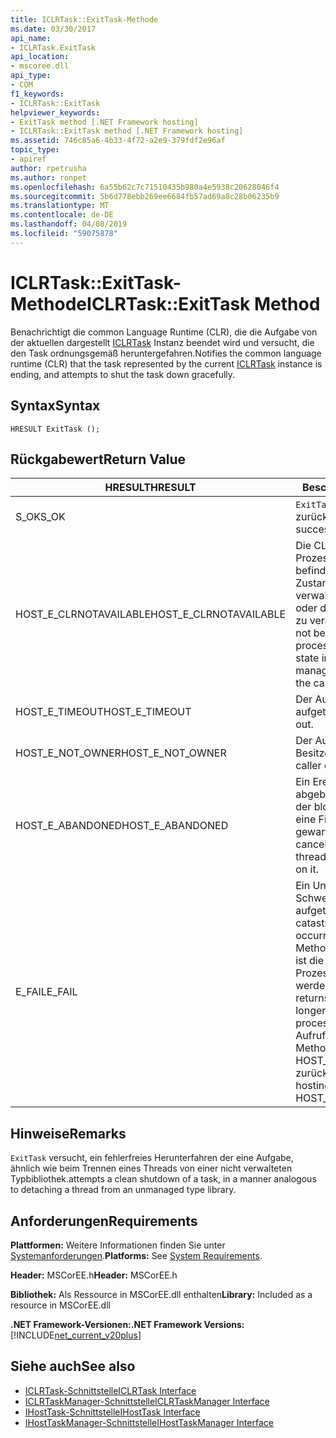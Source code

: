 ```yaml
---
title: ICLRTask::ExitTask-Methode
ms.date: 03/30/2017
api_name:
- ICLRTask.ExitTask
api_location:
- mscoree.dll
api_type:
- COM
f1_keywords:
- ICLRTask::ExitTask
helpviewer_keywords:
- ExitTask method [.NET Framework hosting]
- ICLRTask::ExitTask method [.NET Framework hosting]
ms.assetid: 746c85a6-4b33-4f72-a2e9-379fdf2e96af
topic_type:
- apiref
author: rpetrusha
ms.author: ronpet
ms.openlocfilehash: 6a55b62c7c71510435b980a4e5938c20628046f4
ms.sourcegitcommit: 5b6d778ebb269ee6684fb57ad69a8c28b06235b9
ms.translationtype: MT
ms.contentlocale: de-DE
ms.lasthandoff: 04/08/2019
ms.locfileid: "59075878"
---
```

# <a name="iclrtaskexittask-method"></a><span data-ttu-id="75aa7-102">ICLRTask::ExitTask-Methode</span><span class="sxs-lookup"><span data-stu-id="75aa7-102">ICLRTask::ExitTask Method</span></span>
<span data-ttu-id="75aa7-103">Benachrichtigt die common Language Runtime (CLR), die die Aufgabe von der aktuellen dargestellt [ICLRTask](../../../../docs/framework/unmanaged-api/hosting/iclrtask-interface.md) Instanz beendet wird und versucht, die den Task ordnungsgemäß heruntergefahren.</span><span class="sxs-lookup"><span data-stu-id="75aa7-103">Notifies the common language runtime (CLR) that the task represented by the current [ICLRTask](../../../../docs/framework/unmanaged-api/hosting/iclrtask-interface.md) instance is ending, and attempts to shut the task down gracefully.</span></span>  
  
## <a name="syntax"></a><span data-ttu-id="75aa7-104">Syntax</span><span class="sxs-lookup"><span data-stu-id="75aa7-104">Syntax</span></span>  
  
```  
HRESULT ExitTask ();  
```  
  
## <a name="return-value"></a><span data-ttu-id="75aa7-105">Rückgabewert</span><span class="sxs-lookup"><span data-stu-id="75aa7-105">Return Value</span></span>  
  
|<span data-ttu-id="75aa7-106">HRESULT</span><span class="sxs-lookup"><span data-stu-id="75aa7-106">HRESULT</span></span>|<span data-ttu-id="75aa7-107">Beschreibung</span><span class="sxs-lookup"><span data-stu-id="75aa7-107">Description</span></span>|  
|-------------|-----------------|  
|<span data-ttu-id="75aa7-108">S_OK</span><span class="sxs-lookup"><span data-stu-id="75aa7-108">S_OK</span></span>|`ExitTask` <span data-ttu-id="75aa7-109">wurde erfolgreich zurückgegeben.</span><span class="sxs-lookup"><span data-stu-id="75aa7-109">returned successfully.</span></span>|  
|<span data-ttu-id="75aa7-110">HOST_E_CLRNOTAVAILABLE</span><span class="sxs-lookup"><span data-stu-id="75aa7-110">HOST_E_CLRNOTAVAILABLE</span></span>|<span data-ttu-id="75aa7-111">Die CLR wurde nicht in einen Prozess geladen und befindet sich in einem Zustand, in dem nicht verwalteten Code ausführen oder den Aufruf erfolgreich zu verarbeiten.</span><span class="sxs-lookup"><span data-stu-id="75aa7-111">The CLR has not been loaded into a process, or the CLR is in a state in which it cannot run managed code or process the call successfully.</span></span>|  
|<span data-ttu-id="75aa7-112">HOST_E_TIMEOUT</span><span class="sxs-lookup"><span data-stu-id="75aa7-112">HOST_E_TIMEOUT</span></span>|<span data-ttu-id="75aa7-113">Der Aufruf ist ein Timeout aufgetreten.</span><span class="sxs-lookup"><span data-stu-id="75aa7-113">The call timed out.</span></span>|  
|<span data-ttu-id="75aa7-114">HOST_E_NOT_OWNER</span><span class="sxs-lookup"><span data-stu-id="75aa7-114">HOST_E_NOT_OWNER</span></span>|<span data-ttu-id="75aa7-115">Der Aufrufer ist nicht Besitzer der Sperre.</span><span class="sxs-lookup"><span data-stu-id="75aa7-115">The caller does not own the lock.</span></span>|  
|<span data-ttu-id="75aa7-116">HOST_E_ABANDONED</span><span class="sxs-lookup"><span data-stu-id="75aa7-116">HOST_E_ABANDONED</span></span>|<span data-ttu-id="75aa7-117">Ein Ereignis wurde abgebrochen, während sich der blockierte Thread oder eine Fiber darauf gewartet.</span><span class="sxs-lookup"><span data-stu-id="75aa7-117">An event was canceled while a blocked thread or fiber was waiting on it.</span></span>|  
|<span data-ttu-id="75aa7-118">E_FAIL</span><span class="sxs-lookup"><span data-stu-id="75aa7-118">E_FAIL</span></span>|<span data-ttu-id="75aa7-119">Ein Unbekannter Schwerwiegender Fehler ist aufgetreten.</span><span class="sxs-lookup"><span data-stu-id="75aa7-119">An unknown catastrophic failure occurred.</span></span> <span data-ttu-id="75aa7-120">Wenn eine Methode E_FAIL zurückgibt, ist die CLR nicht mehr im Prozess verwendet werden.</span><span class="sxs-lookup"><span data-stu-id="75aa7-120">When a method returns E_FAIL, the CLR is no longer usable within the process.</span></span> <span data-ttu-id="75aa7-121">Nachfolgende Aufrufe zum Hosten der Methoden HOST_E_CLRNOTAVAILABLE zurück.</span><span class="sxs-lookup"><span data-stu-id="75aa7-121">Subsequent calls to hosting methods return HOST_E_CLRNOTAVAILABLE.</span></span>|  
  
## <a name="remarks"></a><span data-ttu-id="75aa7-122">Hinweise</span><span class="sxs-lookup"><span data-stu-id="75aa7-122">Remarks</span></span>  
 `ExitTask` <span data-ttu-id="75aa7-123">versucht, ein fehlerfreies Herunterfahren der eine Aufgabe, ähnlich wie beim Trennen eines Threads von einer nicht verwalteten Typbibliothek.</span><span class="sxs-lookup"><span data-stu-id="75aa7-123">attempts a clean shutdown of a task, in a manner analogous to detaching a thread from an unmanaged type library.</span></span>  
  
## <a name="requirements"></a><span data-ttu-id="75aa7-124">Anforderungen</span><span class="sxs-lookup"><span data-stu-id="75aa7-124">Requirements</span></span>  
 <span data-ttu-id="75aa7-125">**Plattformen:** Weitere Informationen finden Sie unter [Systemanforderungen](../../../../docs/framework/get-started/system-requirements.md).</span><span class="sxs-lookup"><span data-stu-id="75aa7-125">**Platforms:** See [System Requirements](../../../../docs/framework/get-started/system-requirements.md).</span></span>  
  
 <span data-ttu-id="75aa7-126">**Header:** MSCorEE.h</span><span class="sxs-lookup"><span data-stu-id="75aa7-126">**Header:** MSCorEE.h</span></span>  
  
 <span data-ttu-id="75aa7-127">**Bibliothek:** Als Ressource in MSCorEE.dll enthalten</span><span class="sxs-lookup"><span data-stu-id="75aa7-127">**Library:** Included as a resource in MSCorEE.dll</span></span>  
  
 **<span data-ttu-id="75aa7-128">.NET Framework-Versionen:</span><span class="sxs-lookup"><span data-stu-id="75aa7-128">.NET Framework Versions:</span></span>** [!INCLUDE[net_current_v20plus](../../../../includes/net-current-v20plus-md.md)]  
  
## <a name="see-also"></a><span data-ttu-id="75aa7-129">Siehe auch</span><span class="sxs-lookup"><span data-stu-id="75aa7-129">See also</span></span>

- [<span data-ttu-id="75aa7-130">ICLRTask-Schnittstelle</span><span class="sxs-lookup"><span data-stu-id="75aa7-130">ICLRTask Interface</span></span>](../../../../docs/framework/unmanaged-api/hosting/iclrtask-interface.md)
- [<span data-ttu-id="75aa7-131">ICLRTaskManager-Schnittstelle</span><span class="sxs-lookup"><span data-stu-id="75aa7-131">ICLRTaskManager Interface</span></span>](../../../../docs/framework/unmanaged-api/hosting/iclrtaskmanager-interface.md)
- [<span data-ttu-id="75aa7-132">IHostTask-Schnittstelle</span><span class="sxs-lookup"><span data-stu-id="75aa7-132">IHostTask Interface</span></span>](../../../../docs/framework/unmanaged-api/hosting/ihosttask-interface.md)
- [<span data-ttu-id="75aa7-133">IHostTaskManager-Schnittstelle</span><span class="sxs-lookup"><span data-stu-id="75aa7-133">IHostTaskManager Interface</span></span>](../../../../docs/framework/unmanaged-api/hosting/ihosttaskmanager-interface.md)
